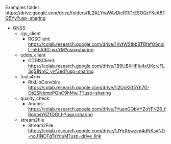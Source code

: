 Examples folder: https://drive.google.com/drive/folders/1L2ALYwWAvDieR1V1rESOQrYKcA8TG5Yy?usp=sharing


+ GNSS
    - rgs_client
        * RGSClient: https://colab.research.google.com/drive/1KvtWStbbBTBfafQSnoiL-hEbARG-wxYM?usp=sharing
    - cddis_client
        * CDDISClient: https://colab.research.google.com/drive/1B9UBXHPIu4xUKcrJFL3g51NmC_yvf3ed?usp=sharing
    - tools4rnx
        * RtkLibConvbin: https://colab.research.google.com/drive/1i2UcKkf5Yh7G-OtQSNbmpPQhC9hf4w_T?usp=sharing
    - quality_check
        * Anubis: https://colab.research.google.com/drive/1YuanGObVYZoYFN26_fRgoosY6ZfQGtJ-?usp=sharing
    - stream2file
        * Stream2File: https://colab.research.google.com/drive/1JYgXbwzvn4dNKsvND-noJ1NOFgTsYduM?usp=drive_link